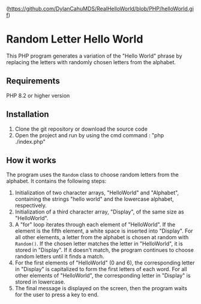 
(https://github.com/DylanCahuMDS/RealHelloWorld/blob/PHP/helloWorld.gif)

# Random Letter Hello World

This PHP program generates a variation of the "Hello World" phrase by replacing the letters with randomly chosen letters from the alphabet.

## Requirements

PHP 8.2 or higher version

## Installation

1. Clone the git repository or download the source code
2. Open the project and run by using the cmd command : "php ./index.php"

## How it works

The program uses the `Random` class to choose random letters from the alphabet. It contains the following steps:

1. Initialization of two character arrays, "HelloWorld" and "Alphabet", containing the strings "hello world" and the lowercase alphabet, respectively.
2. Initialization of a third character array, "Display", of the same size as "HelloWorld".
3. A "for" loop iterates through each element of "HelloWorld". If the element is the fifth element, a white space is inserted into "Display". For all other elements, a letter from the alphabet is chosen at random with `Random()`. If the chosen letter matches the letter in "HelloWorld", it is stored in "Display". If it doesn't match, the program continues to choose random letters until it finds a match.
4. For the first elements of "HelloWorld" (0 and 6), the corresponding letter in "Display" is capitalized to form the first letters of each word. For all other elements of "HelloWorld", the corresponding letter in "Display" is stored in lowercase.
5. The final message is displayed on the screen, then the program waits for the user to press a key to end.
